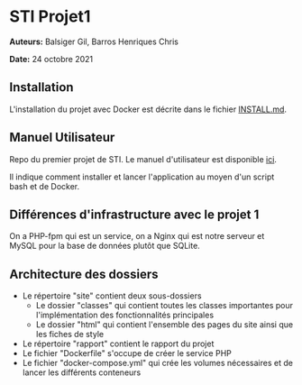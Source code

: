 # STI Projet1 

**Auteurs:** Balsiger Gil, Barros Henriques Chris

**Date:** 24 octobre 2021


## Installation

L'installation du projet avec Docker est décrite dans le fichier [INSTALL.md](INSTALL.md). 


## Manuel Utilisateur

Repo du premier projet de STI. Le manuel d'utilisateur est disponible [ici](./STI_ManuelUtilisateur.md).

Il indique comment installer et lancer l'application au moyen d'un script bash et de Docker.



## Différences d'infrastructure avec le projet 1

On a PHP-fpm qui est un service, on a Nginx qui est notre serveur et MySQL pour la base de données plutôt que SQLite. 



## Architecture des dossiers

- Le répertoire "site" contient deux sous-dossiers
  - Le dossier "classes" qui contient toutes les classes importantes pour l'implémentation des fonctionnalités principales
  - Le dossier "html" qui contient l'ensemble des pages du site ainsi que les fiches de style 
- Le répertoire "rapport" contient le rapport du projet 
- Le fichier "Dockerfile" s'occupe de créer le service PHP
- Le fichier "docker-compose.yml" qui crée les volumes nécessaires et de lancer les différents conteneurs





